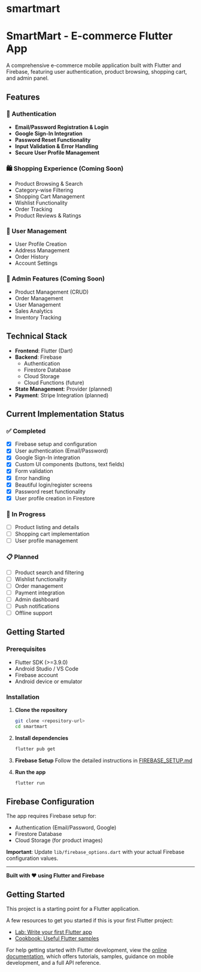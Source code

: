 # smartmart

# SmartMart - E-commerce Flutter App

A comprehensive e-commerce mobile application built with Flutter and Firebase, featuring user authentication, product browsing, shopping cart, and admin panel.

## Features

### 🔐 Authentication
- **Email/Password Registration & Login**
- **Google Sign-In Integration**
- **Password Reset Functionality**
- **Input Validation & Error Handling**
- **Secure User Profile Management**

### 🛍️ Shopping Experience (Coming Soon)
- Product Browsing & Search
- Category-wise Filtering
- Shopping Cart Management
- Wishlist Functionality
- Order Tracking
- Product Reviews & Ratings

### 👤 User Management
- User Profile Creation
- Address Management
- Order History
- Account Settings

### 🔧 Admin Features (Coming Soon)
- Product Management (CRUD)
- Order Management
- User Management
- Sales Analytics
- Inventory Tracking

## Technical Stack

- **Frontend**: Flutter (Dart)
- **Backend**: Firebase
  - Authentication
  - Firestore Database
  - Cloud Storage
  - Cloud Functions (future)
- **State Management**: Provider (planned)
- **Payment**: Stripe Integration (planned)

## Current Implementation Status

### ✅ Completed
- [x] Firebase setup and configuration
- [x] User authentication (Email/Password)
- [x] Google Sign-In integration
- [x] Custom UI components (buttons, text fields)
- [x] Form validation
- [x] Error handling
- [x] Beautiful login/register screens
- [x] Password reset functionality
- [x] User profile creation in Firestore

### 🚧 In Progress
- [ ] Product listing and details
- [ ] Shopping cart implementation
- [ ] User profile management

### 📋 Planned
- [ ] Product search and filtering
- [ ] Wishlist functionality
- [ ] Order management
- [ ] Payment integration
- [ ] Admin dashboard
- [ ] Push notifications
- [ ] Offline support

## Getting Started

### Prerequisites
- Flutter SDK (>=3.9.0)
- Android Studio / VS Code
- Firebase account
- Android device or emulator

### Installation

1. **Clone the repository**
   ```bash
   git clone <repository-url>
   cd smartmart
   ```

2. **Install dependencies**
   ```bash
   flutter pub get
   ```

3. **Firebase Setup**
   Follow the detailed instructions in [FIREBASE_SETUP.md](FIREBASE_SETUP.md)

4. **Run the app**
   ```bash
   flutter run
   ```

## Firebase Configuration

The app requires Firebase setup for:
- Authentication (Email/Password, Google)
- Firestore Database
- Cloud Storage (for product images)

**Important**: Update `lib/firebase_options.dart` with your actual Firebase configuration values.

---

**Built with ❤️ using Flutter and Firebase**

## Getting Started

This project is a starting point for a Flutter application.

A few resources to get you started if this is your first Flutter project:

- [Lab: Write your first Flutter app](https://docs.flutter.dev/get-started/codelab)
- [Cookbook: Useful Flutter samples](https://docs.flutter.dev/cookbook)

For help getting started with Flutter development, view the
[online documentation](https://docs.flutter.dev/), which offers tutorials,
samples, guidance on mobile development, and a full API reference.
